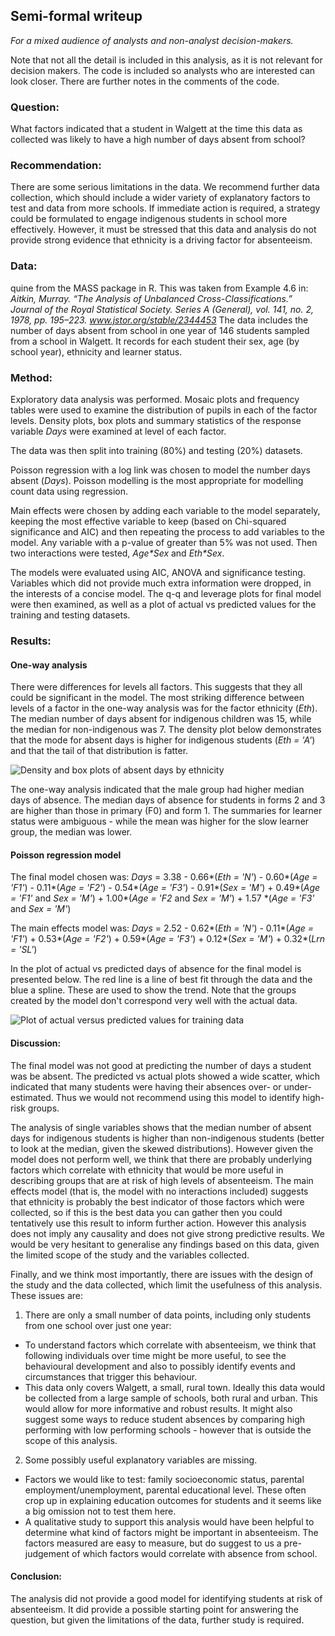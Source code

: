 ## Semi-formal writeup
_For a mixed audience of analysts and non-analyst decision-makers._

Note that not all the detail is included in this analysis, as it is not relevant for decision makers. The code is included so analysts who are interested can look closer. There are further notes in the comments of the code.

### Question:
What factors indicated that a student in Walgett at the time this data as collected was likely to have a high number of days absent from school?

### Recommendation:
There are some serious limitations in the data. We recommend further data collection, which should include a wider variety of explanatory factors to test and data from more schools. If immediate action is required, a strategy could be formulated to engage indigenous students in school more effectively. However, it must be stressed that this data and analysis do not provide strong evidence that ethnicity is a driving factor for absenteeism.

### Data:
quine from the MASS package in R. This was taken from Example 4.6 in:
_Aitkin, Murray. “The Analysis of Unbalanced Cross-Classifications.” Journal of the Royal Statistical Society. Series A (General), vol. 141, no. 2, 1978, pp. 195–223. www.jstor.org/stable/2344453_
The data includes the number of days absent from school in one year of 146 students sampled from a school in Walgett. It records for each student their sex, age (by school year), ethnicity and learner status.

### Method:
Exploratory data analysis was performed. Mosaic plots and frequency tables were used to examine the distribution of pupils in each of the factor levels. Density plots, box plots and summary statistics of the response variable _Days_ were examined at level of each factor.

The data was then split into training (80%) and testing (20%) datasets.

Poisson regression with a log link was chosen to model the number days absent (_Days_). Poisson modelling is the most appropriate for modelling count data using regression.

Main effects were chosen by adding each variable to the model separately, keeping the most effective variable to keep (based on Chi-squared significance and AIC) and then repeating the process to add variables to the model. Any variable with a p-value of greater than 5% was not used. Then two interactions were tested, _Age*Sex_ and _Eth*Sex_.

The models were evaluated using AIC, ANOVA and significance testing. Variables which did not provide much extra information were dropped, in the interests of a concise model. The q-q and leverage plots for final model were then examined, as well as a plot of actual vs predicted values for the training and testing datasets.

### Results:

#### One-way analysis

There were differences for levels all factors. This suggests that they all could be significant in the model. The most striking difference between levels of a factor in the one-way analysis was for the factor ethnicity (_Eth_). The median number of days absent for indigenous children was 15, while the median for non-indigenous was 7. The density plot below demonstrates that the mode for absent days is higher for indigenous students (_Eth = 'A'_) and that the tail of that distribution is fatter.

![Density and box plots of absent days by ethnicity](https://cloud.githubusercontent.com/assets/7769706/21584055/4cce6326-d0ed-11e6-9afd-7287941390f5.png)

The one-way analysis indicated that the male group had higher median days of absence. The median days of absence for students in forms 2 and 3 are higher than those in primary (F0) and form 1. The summaries for learner status were ambiguous - while the mean was higher for the slow learner group, the median was lower. 

#### Poisson regression model
The final model chosen was:
 _Days_ = 3.38 - 0.66*(_Eth = 'N'_) - 0.60*(_Age = 'F1'_) - 0.11*(_Age = 'F2'_) - 0.54*(_Age = 'F3'_) - 0.91*(_Sex = 'M'_) + 0.49*(_Age = 'F1'_ and _Sex = 'M'_) + 1.00*(_Age = 'F2_ and _Sex = 'M'_) + 1.57 *(_Age = 'F3'_ and _Sex = 'M'_)

The main effects model was:
 _Days_ = 2.52 - 0.62*(_Eth = 'N'_) - 0.11*(_Age = 'F1'_) + 0.53*(_Age = 'F2'_) + 0.59*(_Age = 'F3'_) + 0.12*(_Sex = 'M'_) + 0.32*(_Lrn = 'SL'_)

In the plot of actual vs predicted days of absence for the final model is presented below. The red line is a line of best fit through the data and the blue a spline. These are used to show the trend. Note that the groups created by the model don't correspond very well with the actual data.

![Plot of actual versus predicted values for training data](https://cloud.githubusercontent.com/assets/7769706/21584167/3db841b4-d0f1-11e6-94ac-53d20a654c69.png)


#### Discussion:
The final model was not good at predicting the number of days a student was be absent. The predicted vs actual plots showed a wide scatter, which indicated that many students were having their absences over- or under-estimated. Thus we would not recommend using this model to identify high-risk groups.
 
The analysis of single variables shows that the median number of absent days for indigenous students is higher than non-indigenous students (better to look at the median, given the skewed distributions). However given the model does not perform well, we think that there are probably underlying factors which correlate with ethnicity that would be more useful in describing groups that are at risk of high levels of absenteeism. The main effects model (that is, the model with no interactions included) suggests that ethnicity is probably the best indicator of those factors which were collected, so if this is the best data you can gather then you could tentatively use this result to inform further action. However this analysis does not imply any causality and does not give strong predictive results. We would be very hesitant to generalise any findings based on this data, given the limited scope of the study and the variables collected. 

Finally, and we think most importantly, there are issues with the design of the study and the data collected, which limit the usefulness of this analysis. These issues are:

1. There are only a small number of data points, including only students from one school over just one year:
  * To understand factors which correlate with absenteeism, we think that following individuals over time might be more useful, to see the behavioural development and also to possibly identify events and circumstances that trigger this behaviour.
  * This data only covers Walgett, a small, rural town. Ideally this data would be collected from a large sample of schools, both rural and urban. This would allow for more informative and robust results. It might also suggest some ways to reduce student absences by comparing high performing with low performing schools - however that is outside the scope of this analysis.
2. Some possibly useful explanatory variables are missing.
  * Factors we would like to test: family socioeconomic status, parental employment/unemployment, parental educational level. These often crop up in explaining education outcomes for students and it seems like a big omission not to test them here.
  * A qualitative study to support this analysis would have been helpful to determine what kind of factors might be important in absenteeism. The factors measured are easy to measure, but do suggest to us a pre-judgement of which factors would correlate with absence from school.

#### Conclusion:
The analysis did not provide a good model for identifying students at risk of absenteeism. It did provide a possible starting point for answering the question, but given the limitations of the data, further study is required.
